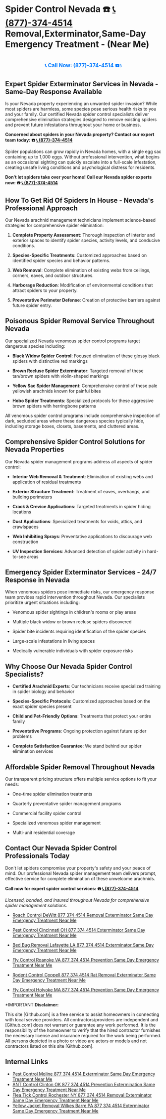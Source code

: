 # Spider Control Nevada ☎️ [📞 (877)-374-4514](https://pest-control-4514.netlify.app) Removal,Exterminator,Same-Day Emergency Treatment - (Near Me)
# 

<p align="center" style="font-size: 1.2em; font-weight: bold; margin: 20px 0;">
  <a href="https://pest-control-4514.netlify.app" target="_blank" style="color: #007BFF; text-decoration: none;">📞 Call Now: (877)-374-4514 ☎️💧</a>
</p>

## Expert Spider Exterminator Services in Nevada - Same-Day Response Available

Is your Nevada property experiencing an unwanted spider invasion? While most spiders are harmless, some species pose serious health risks to you and your family. Our certified Nevada spider control specialists deliver comprehensive elimination strategies designed to remove existing spiders and prevent future infestations throughout your home or business.

**Concerned about spiders in your Nevada property? Contact our expert team today: ☎️ [📞 (877)-374-4514](https://pest-control-4514.netlify.app)**

Spider populations can grow rapidly in Nevada homes, with a single egg sac containing up to 1,000 eggs. Without professional intervention, what begins as an occasional sighting can quickly escalate into a full-scale infestation, creating unsafe living conditions and psychological distress for residents.

**Don't let spiders take over your home! Call our Nevada spider experts now: ☎️ [📞 (877)-374-4514](https://pest-control-4514.netlify.app)**

## How To Get Rid Of Spiders In House - Nevada's Professional Approach

Our Nevada arachnid management technicians implement science-based strategies for comprehensive spider elimination:

1. **Complete Property Assessment**: Thorough inspection of interior and exterior spaces to identify spider species, activity levels, and conducive conditions.

2. **Species-Specific Treatments**: Customized approaches based on identified spider species and behavior patterns.

3. **Web Removal**: Complete elimination of existing webs from ceilings, corners, eaves, and outdoor structures.

4. **Harborage Reduction**: Modification of environmental conditions that attract spiders to your property.

5. **Preventative Perimeter Defense**: Creation of protective barriers against future spider entry.

## Poisonous Spider Removal Service Throughout Nevada

Our specialized Nevada venomous spider control programs target dangerous species including:

- **Black Widow Spider Control**: Focused elimination of these glossy black spiders with distinctive red markings

- **Brown Recluse Spider Exterminator**: Targeted removal of these tan/brown spiders with violin-shaped markings

- **Yellow Sac Spider Management**: Comprehensive control of these pale yellowish arachnids known for painful bites

- **Hobo Spider Treatments**: Specialized protocols for these aggressive brown spiders with herringbone patterns

All venomous spider control programs include comprehensive inspection of dark, secluded areas where these dangerous species typically hide, including storage boxes, closets, basements, and cluttered areas.

## Comprehensive Spider Control Solutions for Nevada Properties

Our Nevada spider management programs address all aspects of spider control:

- **Interior Web Removal & Treatment**: Elimination of existing webs and application of residual treatments

- **Exterior Structure Treatment**: Treatment of eaves, overhangs, and building perimeters

- **Crack & Crevice Applications**: Targeted treatments in spider hiding locations

- **Dust Applications**: Specialized treatments for voids, attics, and crawlspaces

- **Web Inhibiting Sprays**: Preventative applications to discourage web construction

- **UV Inspection Services**: Advanced detection of spider activity in hard-to-see areas

## Emergency Spider Exterminator Services - 24/7 Response in Nevada

When venomous spiders pose immediate risks, our emergency response team provides rapid intervention throughout Nevada. Our specialists prioritize urgent situations including:

- Venomous spider sightings in children's rooms or play areas

- Multiple black widow or brown recluse spiders discovered

- Spider bite incidents requiring identification of the spider species

- Large-scale infestations in living spaces

- Medically vulnerable individuals with spider exposure risks

## Why Choose Our Nevada Spider Control Specialists?

- **Certified Arachnid Experts**: Our technicians receive specialized training in spider biology and behavior

- **Species-Specific Protocols**: Customized approaches based on the exact spider species present

- **Child and Pet-Friendly Options**: Treatments that protect your entire family

- **Preventative Programs**: Ongoing protection against future spider problems

- **Complete Satisfaction Guarantee**: We stand behind our spider elimination services

## Affordable Spider Removal Throughout Nevada

Our transparent pricing structure offers multiple service options to fit your needs:

- One-time spider elimination treatments

- Quarterly preventative spider management programs

- Commercial facility spider control

- Specialized venomous spider management

- Multi-unit residential coverage

## Contact Our Nevada Spider Control Professionals Today

Don't let spiders compromise your property's safety and your peace of mind. Our professional Nevada spider management team delivers prompt, effective service for complete elimination of these unwelcome arachnids.

**Call now for expert spider control services: ☎️ [📞 (877)-374-4514](https://pest-control-4514.netlify.app)**

*Licensed, bonded, and insured throughout Nevada for comprehensive spider management solutions.*


- [Roach Control DeWitt 877 374 4514 Removal Exterminator Same Day Emergency Treatment Near Me](https://github.com/allyoucaneatsushiin/pest-control/blob/main/Roach-Control-DeWitt-877-374-4514-Removal-Exterminator-Same-Day-Emergency-Treatment-Near-Me.md)
- [Pest Control Cincinnati OH 877 374 4514 Exterminator Same Day Emergency Treatment Near Me](https://github.com/allyoucaneatsushiin/pest-control/blob/main/Pest-Control-Cincinnati-OH-877-374-4514-Exterminator-Same-Day-Emergency-Treatment-Near-Me.md)
- [Bed Bug Removal Lafayette LA 877 374 4514 Exterminator Same Day Emergency Treatment Near Me](https://github.com/allyoucaneatsushiin/pest-control/blob/main/Bed-Bug-Removal-Lafayette-LA-877-374-4514-Exterminator-Same-Day-Emergency-Treatment-Near-Me.md)


- [Fly Control Roanoke VA 877 374 4514 Prevention Same Day Emergency Treatment Near Me](https://github.com/allyoucaneatsushiin/pest-control/blob/main/Fly-Control-Roanoke-VA-877-374-4514-Prevention-Same-Day-Emergency-Treatment-Near-Me.md)
- [Rodent Control Coppell 877 374 4514 Rat Removal Exterminator Same Day Emergency Treatment Near Me](https://github.com/allyoucaneatsushiin/pest-control/blob/main/Rodent-Control-Coppell-877-374-4514-Rat-Removal-Exterminator-Same-Day-Emergency-Treatment-Near-Me.md)
- [Fly Control Holyoke MA 877 374 4514 Prevention Same Day Emergency Treatment Near Me](https://github.com/allyoucaneatsushiin/pest-control/blob/main/Fly-Control-Holyoke-MA-877-374-4514-Prevention-Same-Day-Emergency-Treatment-Near-Me.md)


*IMPORTANT **Disclaimer:**  

This site [Github.com] is a free service to assist homeowners in connecting with local service providers. All contractors/providers are independent and [Github.com] does not warrant or guarantee any work performed. It is the responsibility of the homeowner to verify that the hired contractor furnishes the necessary license and insurance required for the work being performed. All persons depicted in a photo or video are actors or models and not contractors listed on this site [Github.com].


## Internal Links
- [Pest Control Moline 877 374 4514 Exterminator Same Day Emergency Treatment Near Me](https://github.com/allyoucaneatsushiin/pest-control/blob/main/Pest-Control-Moline-877-374-4514-Exterminator-Same-Day-Emergency-Treatment-Near-Me.md)
- [ANT Control Clinton OK 877 374 4514 Prevention Extermination Same Day Emergency Treatment Near Me](https://github.com/allyoucaneatsushiin/pest-control/blob/main/ANT-Control-Clinton-OK-877-374-4514-Prevention-Extermination-Same-Day-Emergency-Treatment-Near-Me.md)
- [Flea Tick Control Rochester NY 877 374 4514 Removal Exterminator Same Day Emergency Treatment Near Me](https://github.com/allyoucaneatsushiin/pest-control/blob/main/Flea-Tick-Control-Rochester-NY-877-374-4514-Removal-Exterminator-Same-Day-Emergency-Treatment-Near-Me.md)
- [Yellow Jacket Removal Wilkes Barre PA 877 374 4514 Exterminator Same Day Emergency Treatment Near Me](https://github.com/allyoucaneatsushiin/pest-control/blob/main/Yellow-Jacket-Removal-Wilkes-Barre-PA-877-374-4514-Exterminator-Same-Day-Emergency-Treatment-Near-Me.md)
